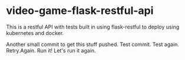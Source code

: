 # video-game-flask-restful-api
This is a restful API with tests built in using flask-restful to deploy using kubernetes and docker. 

Another small commit to get this stuff pushed.  Test commit. Test again. Retry.Again. Run it! Let's run it again.